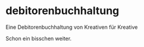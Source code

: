 # debitorenbuchhaltung
Eine Debitorenbuchhaltung von Kreativen für Kreative

Schon ein bisschen weiter.
